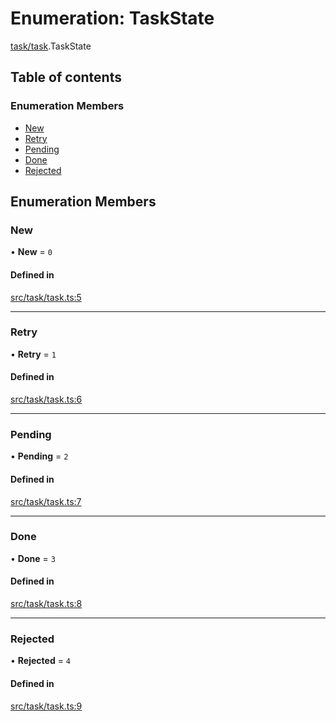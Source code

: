 # Enumeration: TaskState

[task/task](../modules/task_task).TaskState

## Table of contents

### Enumeration Members

- [New](task_task.TaskState#new)
- [Retry](task_task.TaskState#retry)
- [Pending](task_task.TaskState#pending)
- [Done](task_task.TaskState#done)
- [Rejected](task_task.TaskState#rejected)

## Enumeration Members

### New

• **New** = `0`

#### Defined in

[src/task/task.ts:5](https://github.com/golemfactory/golem-js/blob/614ea72/src/task/task.ts#L5)

---

### Retry

• **Retry** = `1`

#### Defined in

[src/task/task.ts:6](https://github.com/golemfactory/golem-js/blob/614ea72/src/task/task.ts#L6)

---

### Pending

• **Pending** = `2`

#### Defined in

[src/task/task.ts:7](https://github.com/golemfactory/golem-js/blob/614ea72/src/task/task.ts#L7)

---

### Done

• **Done** = `3`

#### Defined in

[src/task/task.ts:8](https://github.com/golemfactory/golem-js/blob/614ea72/src/task/task.ts#L8)

---

### Rejected

• **Rejected** = `4`

#### Defined in

[src/task/task.ts:9](https://github.com/golemfactory/golem-js/blob/614ea72/src/task/task.ts#L9)
